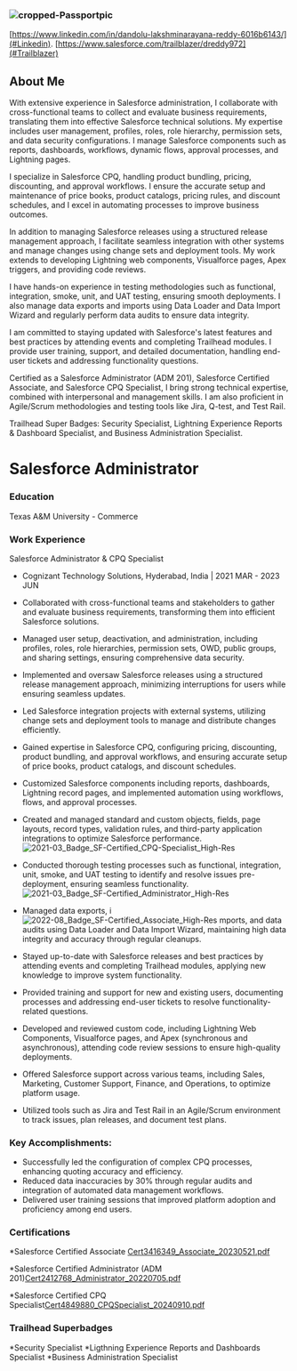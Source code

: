 ### ![cropped-Passportpic](https://github.com/user-attachments/assets/605fa624-455b-4e26-8c74-cb900faecbe4)
[https://www.linkedin.com/in/dandolu-lakshminarayana-reddy-6016b6143/](#Linkedin).   [https://www.salesforce.com/trailblazer/dreddy972](#Trailblazer)


## About Me
With extensive experience in Salesforce administration, I collaborate with cross-functional teams to collect and evaluate business requirements, translating them into effective Salesforce technical solutions. My expertise includes user management, profiles, roles, role hierarchy, permission sets, and data security configurations. I manage Salesforce components such as reports, dashboards, workflows, dynamic flows, approval processes, and Lightning pages.

I specialize in Salesforce CPQ, handling product bundling, pricing, discounting, and approval workflows. I ensure the accurate setup and maintenance of price books, product catalogs, pricing rules, and discount schedules, and I excel in automating processes to improve business outcomes.

In addition to managing Salesforce releases using a structured release management approach, I facilitate seamless integration with other systems and manage changes using change sets and deployment tools. My work extends to developing Lightning web components, Visualforce pages, Apex triggers, and providing code reviews.

I have hands-on experience in testing methodologies such as functional, integration, smoke, unit, and UAT testing, ensuring smooth deployments. I also manage data exports and imports using Data Loader and Data Import Wizard and regularly perform data audits to ensure data integrity.

I am committed to staying updated with Salesforce's latest features and best practices by attending events and completing Trailhead modules. I provide user training, support, and detailed documentation, handling end-user tickets and addressing functionality questions.

Certified as a Salesforce Administrator (ADM 201), Salesforce Certified Associate, and Salesforce CPQ Specialist, I bring strong technical expertise, combined with interpersonal and management skills. I am also proficient in Agile/Scrum methodologies and testing tools like Jira, Q-test, and Test Rail.

Trailhead Super Badges: Security Specialist, Lightning Experience Reports & Dashboard Specialist, and Business Administration Specialist.


# Salesforce Administrator

### Education

Texas A&M University - Commerce

### Work Experience
                                                                  
Salesforce Administrator & CPQ Specialist  
+ Cognizant Technology Solutions, Hyderabad, India  | 2021 MAR - 2023 JUN 

* Collaborated with cross-functional teams and stakeholders to gather and evaluate business requirements, transforming them into efficient Salesforce solutions.
* Managed user setup, deactivation, and administration, including profiles, roles, role hierarchies, permission sets, OWD, public groups, and sharing settings, ensuring comprehensive data security.
* Implemented and oversaw Salesforce releases using a structured release management approach, minimizing interruptions for users while ensuring seamless updates.
* Led Salesforce integration projects with external systems, utilizing change sets and deployment tools to manage and distribute changes efficiently.
* Gained expertise in Salesforce CPQ, configuring pricing, discounting, product bundling, and approval workflows, and ensuring accurate setup of price books, product catalogs, and discount schedules.
* Customized Salesforce components including reports, dashboards, Lightning record pages, and implemented automation using workflows, flows, and approval processes.
* Created and managed standard and custom objects, fields, page layouts, record types, validation rules, and third-party application integrations to optimize Salesforce performance.![2021-03_Badge_SF-Certified_CPQ-Specialist_High-Res](https://github.com/user-attachments/assets/5d108e85-d94d-4a13-9b49-fd1a5b39d61d)

* Conducted thorough testing processes such as functional, integration, unit, smoke, and UAT testing to identify and resolve issues pre-deployment, ensuring seamless functionality.![2021-03_Badge_SF-Certified_Administrator_High-Res](https://github.com/user-attachments/assets/7318ab78-ae4a-4e1c-b801-d9586d437876)

* Managed data exports, i![2022-08_Badge_SF-Certified_Associate_High-Res](https://github.com/user-attachments/assets/0315ede6-2c3b-40f1-9647-22f983a2eb6f)
mports, and data audits using Data Loader and Data Import Wizard, maintaining high data integrity and accuracy through regular cleanups.
* Stayed up-to-date with Salesforce releases and best practices by attending events and completing Trailhead modules, applying new knowledge to improve system functionality.
* Provided training and support for new and existing users, documenting processes and addressing end-user tickets to resolve functionality-related questions.
* Developed and reviewed custom code, including Lightning Web Components, Visualforce pages, and Apex (synchronous and asynchronous), attending code review sessions to ensure high-quality deployments.
* Offered Salesforce support across various teams, including Sales, Marketing, Customer Support, Finance, and Operations, to optimize platform usage.
* Utilized tools such as Jira and Test Rail in an Agile/Scrum environment to track issues, plan releases, and document test plans.

### Key Accomplishments:
* Successfully led the configuration of complex CPQ processes, enhancing quoting accuracy and efficiency.
* Reduced data inaccuracies by 30% through regular audits and integration of automated data management workflows.
* Delivered user training sessions that improved platform adoption and proficiency among end users.

### Certifications
*Salesforce Certified Associate [Cert3416349_Associate_20230521.pdf](https://github.com/user-attachments/files/17400865/Cert3416349_Associate_20230521.pdf)

*Salesforce Certified Administrator (ADM 201)[Cert2412768_Administrator_20220705.pdf](https://github.com/user-attachments/files/17400862/Cert2412768_Administrator_20220705.pdf)

*Salesforce Certified CPQ Specialist[Cert4849880_CPQSpecialist_20240910.pdf](https://github.com/user-attachments/files/17400866/Cert4849880_CPQSpecialist_20240910.pdf)


### Trailhead Superbadges
*Security Specialist
*Ligthning Experience Reports and Dashboards Specialist
*Business Administration Specialist


